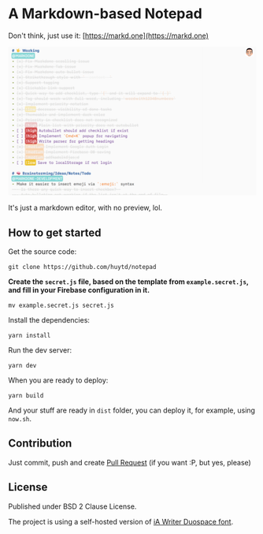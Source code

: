 # A Markdown-based Notepad

Don't think, just use it: [https://markd.one](https://markd.one)

![](screenshot.png)

It's just a markdown editor, with no preview, lol.

## How to get started

Get the source code:

```
git clone https://github.com/huytd/notepad
```

**Create the `secret.js` file, based on the template from `example.secret.js`, and fill in your Firebase configuration in it.**

```
mv example.secret.js secret.js
```

Install the dependencies:

```
yarn install
```

Run the dev server:

```
yarn dev
```

When you are ready to deploy:

```
yarn build
```

And your stuff are ready in `dist` folder, you can deploy it, for example, using `now.sh`.

## Contribution

Just commit, push and create [Pull Request](https://github.com/huytd/notepad/pulls) (if you want :P, but yes, please)

## License

Published under BSD 2 Clause License.

The project is using a self-hosted version of [iA Writer Duospace font](https://github.com/iaolo/iA-Fonts/tree/master/iA%20Writer%20Duospace).
